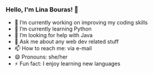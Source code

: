### Hello, I'm Lina Bouras! 👋


- 🔭 I’m currently working on improving my coding skills
- 🌱 I’m currently learning Python
- 🤔 I’m looking for help with Java
- 💬 Ask me about any web dev related stuff
- 📫 How to reach me: via e-mail
- 😄 Pronouns: she/her
- ⚡ Fun fact: I enjoy learning new languages


